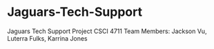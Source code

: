 # Jaguars-Tech-Support
Jaguars Tech Support Project
CSCI 4711
Team Members: Jackson Vu, Luterra Fulks, Karrina Jones
